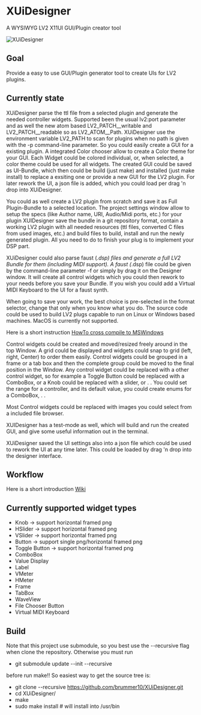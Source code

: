 # XUiDesigner
A WYSIWYG LV2 X11UI GUI/Plugin creator tool

![XUiDesigner](https://i.imgur.com/wKA2eqO.gif)

## Goal
Provide a easy to use GUI/Plugin generator tool to create UIs for LV2 plugins.

## Currently state
XUiDesigner parse the ttl file from a selected plugin and generate the needed controller widgets.
Supported been the usual lv2:port parameter and as well the new atom based LV2_PATCH__writable and LV2_PATCH__readable
so as LV2_ATOM__Path.
XUiDesigner use the environment variable LV2_PATH to scan for plugins when no path is given with the
-p command-line parameter.
So you could easily create a GUI for a existing plugin.
A integrated Color chooser allow to create a Color theme for your GUI.
Each Widget could be colored individual, or, when selected, a color theme could be used for all widgets.
The created GUI could be saved as UI-Bundle, which then could be build (just make) and installed (just make install)
to replace a exsiting one or provide a new GUI for the LV2 plugin.
For later rework the UI, a json file is added, which you could load per drag 'n drop into XUiDesigner.

You could as well create a LV2 plugin from scratch and save it as Full Plugin-Bundle to a selected location.
The project settings window allow to setup the specs (like Author name, URI, Audio/Midi ports, etc.) for your plugin 
XUIDesigner save the bundle in a git repository format, contain a working LV2 plugin with all needed resources 
(ttl files, converted C files from used images, etc.) and build files to build, install and run the newly generated plugin.
All you need to do to finish your plug is to implement your DSP part.

XUiDesigner could also parse faust (*.dsp) files and generate a full LV2 Bundle for them (including MIDI support). 
A faust (*.dsp) file could be given by the command-line parameter -f or simply by drag it on the Designer window. 
It will create all control widgets which you could then rework to your needs before you save your Bundle.
If you wish you could add a Virtual MIDI Keyboard to the UI for a faust synth.

When going to save your work, the best choice is pre-selected in the format selector, change that only when you know what you do.
The source code could be used to build LV2 plugs capable to run on Linux or Windows based machines.
MacOS is currently not supported.

Here is a short instruction [HowTo cross compile to MSWindows](https://github.com/brummer10/XUiDesigner/blob/main/README.developer.md)

Control widgets could be created and moved/resized freely around in the top Window.
A grid could be displayed and widgets could snap to grid (left, right, Center) to order them easily. 
Control widgets could be grouped in a frame or a tab box and then the complete group could be moved to the final position in the Window.
Any control widget could be replaced with a other control widget, so for example a Toggle Button could be replaced with a ComboBox,
or a Knob could be replaced with a slider, or . . 
You could set the range for a controller, and its default value, you could create enums for a ComboBox, . .

Most Control widgets could be replaced with images you could select from a included file browser.

XUIDesigner has a test-mode as well, which will build and run the created GUI, and give some useful information out in the terminal.

XUiDesigner saved the UI settings also into a json file which could be used to rework the UI at any time later.
This could be loaded by drag 'n drop into the designer interface.

## Workflow
Here is a short introduction 
[Wiki](https://github.com/brummer10/XUiDesigner/wiki/XUiDesigner)

## Currently supported widget types

 - Knob          -> support horizontal framed png
 - HSlider       -> support horizontal framed png
 - VSlider       -> support horizontal framed png
 - Button        -> support single png/horizontal framed png
 - Toggle Button -> support horizontal framed png
 - ComboBox
 - Value Display
 - Label
 - VMeter
 - HMeter
 - Frame
 - TabBox
 - WaveView
 - File Chooser Button
 - Virtual MIDI Keyboard 

## Build

Note that this project use submodule, so you best use the --recursive flag
when clone the repository. Otherwise you must run 
 - git submodule update --init --recursive

before run make!!
So easiest way to get the source tree is:

- git clone --recursive https://github.com/brummer10/XUiDesigner.git
- cd XUiDesigner/
- make
- sudo make install # will install into /usr/bin
